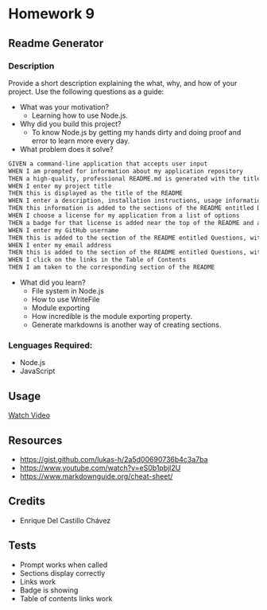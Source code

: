 # Homework 9

## Readme Generator
### Description
Provide a short description explaining the what, why, and how of your project. Use the following questions as a guide:
- What was your motivation?
  - Learning how to use Node.js.
- Why did you build this project?  
  - To know Node.js by getting my hands dirty and doing proof and error to learn more every day.
- What problem does it solve?
```md
GIVEN a command-line application that accepts user input
WHEN I am prompted for information about my application repository
THEN a high-quality, professional README.md is generated with the title of my project and sections entitled Description, Table of Contents, Installation, Usage, License, Contributing, Tests, and Questions
WHEN I enter my project title
THEN this is displayed as the title of the README
WHEN I enter a description, installation instructions, usage information, contribution guidelines, and test instructions
THEN this information is added to the sections of the README entitled Description, Installation, Usage, Contributing, and Tests
WHEN I choose a license for my application from a list of options
THEN a badge for that license is added near the top of the README and a notice is added to the section of the README entitled License that explains which license the application is covered under
WHEN I enter my GitHub username
THEN this is added to the section of the README entitled Questions, with a link to my GitHub profile
WHEN I enter my email address
THEN this is added to the section of the README entitled Questions, with instructions on how to reach me with additional questions
WHEN I click on the links in the Table of Contents
THEN I am taken to the corresponding section of the README
```
- What did you learn?
  - File system in Node.js
  - How to use WriteFile
  - Module exporting
  - How incredible is the module exporting property.
  - Generate markdowns is another way of creating sections.

### Lenguages Required:
- Node.js
- JavaScript

## Usage

[Watch Video](https://drive.google.com/file/d/10L-pYUyET8Sp_T7xqdnzcQ64m_8yx4Br/view)

## Resources
- https://gist.github.com/lukas-h/2a5d00690736b4c3a7ba
- https://www.youtube.com/watch?v=eS0b1pbjl2U
- https://www.markdownguide.org/cheat-sheet/

## Credits
- Enrique Del Castillo Chávez

## Tests
- Prompt works when called
- Sections display correctly
- Links work
- Badge is showing
- Table of contents links work

